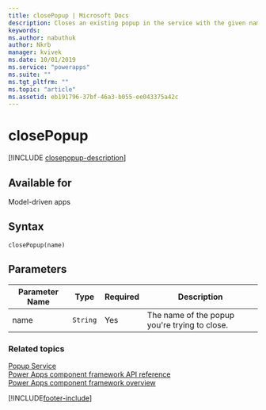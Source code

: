 ```yaml
---
title: closePopup | Microsoft Docs
description: Closes an existing popup in the service with the given name. Does nothing if popup does not exist yet.
keywords:
ms.author: nabuthuk
author: Nkrb
manager: kvivek
ms.date: 10/01/2019
ms.service: "powerapps"
ms.suite: ""
ms.tgt_pltfrm: ""
ms.topic: "article"
ms.assetid: eb191796-37bf-46a3-b055-ee043375a42c
---
```


# closePopup

[!INCLUDE [closepopup-description](includes/closepopup-description.md)]

## Available for 

Model-driven apps

## Syntax

`closePopup(name)`

## Parameters

| Parameter Name|Type|Required|Description|
| ------------- |----|--------|-----------|
|name|`String`|Yes|The name of the popup you're trying to close.|


### Related topics

[Popup Service](../popupservice.md)<br/>
[Power Apps component framework API reference](../../reference/index.md)<br/>
[Power Apps component framework overview](../../overview.md)

[!INCLUDE[footer-include](../../../../includes/footer-banner.md)]